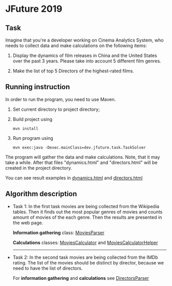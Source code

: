 # JFuture 2019

## Task
Imagine that you're a developer working on Cinema Analytics System, who needs to collect data and make calculations on the following items:

1. Display the dynamics of film releases in China and the United States over the past 3 years. Please take into account 5 different film genres.

2. Make the list of top 5 Directors of the highest-rated films.

## Running instruction
In order to run the program, you need to use Maven.

1. Set current directory to project directory;

2. Build project using

    ```
    mvn install
    ```

2. Run program using 

    ```
    mvn exec:java -Dexec.mainClass=dev.jfuture.task.TaskSolver
    ```

The program will gather the data and make calculations. Note, that it may take a while.
After that files "dynamics.html" and "directors.html" will be created in the project directory. 

You can see result examples in [dynamics.html](dynamics.html) and [directors.html](directors.html)

## Algorithm description
* Task 1:
    In the first task movies are being collected from the Wikipedia tables.
    Then it finds out the most popular genres of movies and counts amount of movies 
    of the each genre. Then the results are presented in the web page.
    
    **Information gathering** class: [MoviesParser](src/main/java/dev/jfuture/task/parser/movie/MoviesParser.java)
    
    **Calculations** classes: [MoviesCalculator](src/main/java/dev/jfuture/task/calculator/MoviesCalculator.java) and
    [MoviesCalculatorHelper](src/main/java/dev/jfuture/task/service/MoviesCalculatorHelper.java)
    
    ---
    
* Task 2:
    In the second task movies are being collected from the IMDb rating.
    The list of the movies should be distinct by director, because we
    need to have the list of directors.
    
    For **information gathering** and **calculations** see [DirectorsParser](src/main/java/dev/jfuture/task/parser/director/DirectorsParser.java)